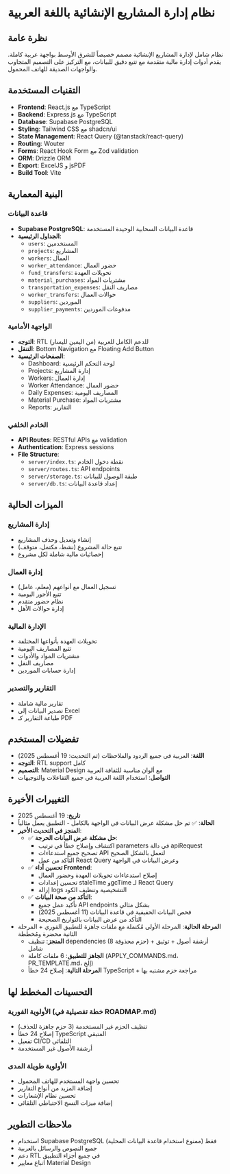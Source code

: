 # نظام إدارة المشاريع الإنشائية باللغة العربية

## نظرة عامة
نظام شامل لإدارة المشاريع الإنشائية مصمم خصيصاً للشرق الأوسط بواجهة عربية كاملة. يقدم أدوات إدارة مالية متقدمة مع تتبع دقيق للبيانات، مع التركيز على التصميم المتجاوب والواجهات الصديقة للهاتف المحمول.

## التقنيات المستخدمة
- **Frontend**: React.js مع TypeScript
- **Backend**: Express.js مع TypeScript
- **Database**: Supabase PostgreSQL
- **Styling**: Tailwind CSS مع shadcn/ui
- **State Management**: React Query (@tanstack/react-query)
- **Routing**: Wouter
- **Forms**: React Hook Form مع Zod validation
- **ORM**: Drizzle ORM
- **Export**: ExcelJS و jsPDF
- **Build Tool**: Vite

## البنية المعمارية

### قاعدة البيانات
- **Supabase PostgreSQL**: قاعدة البيانات السحابية الوحيدة المستخدمة
- **الجداول الرئيسية**:
  - `users`: المستخدمين
  - `projects`: المشاريع
  - `workers`: العمال
  - `worker_attendance`: حضور العمال
  - `fund_transfers`: تحويلات العهدة
  - `material_purchases`: مشتريات المواد
  - `transportation_expenses`: مصاريف النقل
  - `worker_transfers`: حوالات العمال
  - `suppliers`: الموردين
  - `supplier_payments`: مدفوعات الموردين

### الواجهة الأمامية
- **التوجه**: RTL (من اليمين لليسار) للدعم الكامل للعربية
- **التنقل**: Bottom Navigation مع Floating Add Button
- **الصفحات الرئيسية**:
  - Dashboard: لوحة التحكم الرئيسية
  - Projects: إدارة المشاريع
  - Workers: إدارة العمال
  - Worker Attendance: حضور العمال
  - Daily Expenses: المصاريف اليومية
  - Material Purchase: مشتريات المواد
  - Reports: التقارير

### الخادم الخلفي
- **API Routes**: RESTful APIs مع validation
- **Authentication**: Express sessions
- **File Structure**:
  - `server/index.ts`: نقطة دخول الخادم
  - `server/routes.ts`: API endpoints
  - `server/storage.ts`: طبقة الوصول للبيانات
  - `server/db.ts`: إعداد قاعدة البيانات

## الميزات الحالية

### إدارة المشاريع
- إنشاء وتعديل وحذف المشاريع
- تتبع حالة المشروع (نشط، مكتمل، متوقف)
- إحصائيات مالية شاملة لكل مشروع

### إدارة العمال
- تسجيل العمال مع أنواعهم (معلم، عامل)
- تتبع الأجور اليومية
- نظام حضور متقدم
- إدارة حوالات الأهل

### الإدارة المالية
- تحويلات العهدة بأنواعها المختلفة
- تتبع المصاريف اليومية
- مشتريات المواد والأدوات
- مصاريف النقل
- إدارة حسابات الموردين

### التقارير والتصدير
- تقارير مالية شاملة
- تصدير البيانات إلى Excel
- طباعة التقارير كـ PDF

## تفضيلات المستخدم
- **اللغة**: العربية في جميع الردود والملاحظات (تم التحديث: 19 أغسطس 2025)
- **التوجه**: RTL support كامل
- **التصميم**: Material Design مع ألوان مناسبة للثقافة العربية
- **التواصل**: استخدام اللغة العربية في جميع التفاعلات والتوجيهات

## التغييرات الأخيرة  
- **تاريخ**: 19 أغسطس 2025
- **الحالة**: ✅ تم حل مشكلة عرض البيانات في الواجهة بالكامل - التطبيق يعمل مثالياً
- **المنجز في التحديث الأخير**:
  - ✅ **حل مشكلة عرض البيانات الحرجة**:
    - اكتشاف وإصلاح خطأ في ترتيب parameters في دالة apiRequest
    - تصحيح جميع استدعاءات API لتعمل بالشكل الصحيح  
    - التأكد من عمل React Query وعرض البيانات في الواجهة
  - ✅ **تحسين أداء Frontend**:
    - إصلاح استدعاءات تحويلات العهدة وحضور العمال 
    - تحسين إعدادات staleTime وgcTime لـ React Query
    - إزالة logs التشخيصية وتنظيف الكود
  - ✅ **التأكد من صحة البيانات**:
    - تأكيد عمل جميع API endpoints بشكل مثالي
    - فحص البيانات الحقيقية في قاعدة البيانات (11 أغسطس 2025)
    - التأكد من عرض البيانات بالتواريخ الصحيحة
- **المرحلة الحالية**: المرحلة الأولى مُكتملة مع ملفات جاهزة للتطبيق الفوري + المرحلة الثانية محضرة ومُخططة
  - **المنجز**: تنظيف dependencies (8 حزم محذوفة) + أرشفة أصول + توثيق شامل
  - **الجاهز للتطبيق**: 6 ملفات كاملة (APPLY_COMMANDS.md، PR_TEMPLATE.md، إلخ)
  - **المرحلة التالية**: إصلاح 24 خطأ TypeScript + مراجعة حزم مشتبه بها

## التحسينات المخطط لها
### الأولوية الفورية (خطة تفصيلية في ROADMAP.md)
- تنظيف الحزم غير المستخدمة (3 حزم جاهزة للحذف)
- إصلاح 24 خطأ TypeScript المتبقي
- تفعيل CI/CD التلقائي
- أرشفة الأصول غير المستخدمة

### الأولوية طويلة المدى
- تحسين واجهة المستخدم للهاتف المحمول
- إضافة المزيد من أنواع التقارير
- تحسين نظام الإشعارات
- إضافة ميزات النسخ الاحتياطي التلقائي

## ملاحظات التطوير
- استخدام Supabase PostgreSQL فقط (ممنوع استخدام قاعدة البيانات المحلية)
- جميع النصوص والرسائل بالعربية
- دعم RTL في جميع أجزاء التطبيق
- اتباع معايير Material Design